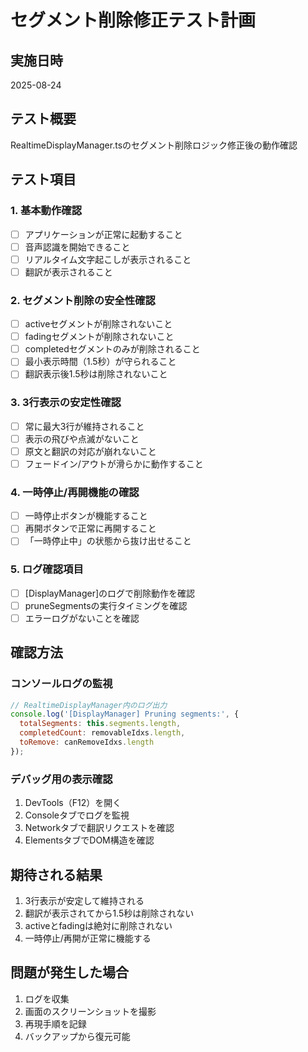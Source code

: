 # セグメント削除修正テスト計画

## 実施日時
2025-08-24

## テスト概要
RealtimeDisplayManager.tsのセグメント削除ロジック修正後の動作確認

## テスト項目

### 1. 基本動作確認
- [ ] アプリケーションが正常に起動すること
- [ ] 音声認識を開始できること
- [ ] リアルタイム文字起こしが表示されること
- [ ] 翻訳が表示されること

### 2. セグメント削除の安全性確認
- [ ] activeセグメントが削除されないこと
- [ ] fadingセグメントが削除されないこと
- [ ] completedセグメントのみが削除されること
- [ ] 最小表示時間（1.5秒）が守られること
- [ ] 翻訳表示後1.5秒は削除されないこと

### 3. 3行表示の安定性確認
- [ ] 常に最大3行が維持されること
- [ ] 表示の飛びや点滅がないこと
- [ ] 原文と翻訳の対応が崩れないこと
- [ ] フェードイン/アウトが滑らかに動作すること

### 4. 一時停止/再開機能の確認
- [ ] 一時停止ボタンが機能すること
- [ ] 再開ボタンで正常に再開すること
- [ ] 「一時停止中」の状態から抜け出せること

### 5. ログ確認項目
- [ ] [DisplayManager]のログで削除動作を確認
- [ ] pruneSegmentsの実行タイミングを確認
- [ ] エラーログがないことを確認

## 確認方法

### コンソールログの監視
```javascript
// RealtimeDisplayManager内のログ出力
console.log('[DisplayManager] Pruning segments:', {
  totalSegments: this.segments.length,
  completedCount: removableIdxs.length,
  toRemove: canRemoveIdxs.length
});
```

### デバッグ用の表示確認
1. DevTools（F12）を開く
2. Consoleタブでログを監視
3. Networkタブで翻訳リクエストを確認
4. ElementsタブでDOM構造を確認

## 期待される結果
1. 3行表示が安定して維持される
2. 翻訳が表示されてから1.5秒は削除されない
3. activeとfadingは絶対に削除されない
4. 一時停止/再開が正常に機能する

## 問題が発生した場合
1. ログを収集
2. 画面のスクリーンショットを撮影
3. 再現手順を記録
4. バックアップから復元可能